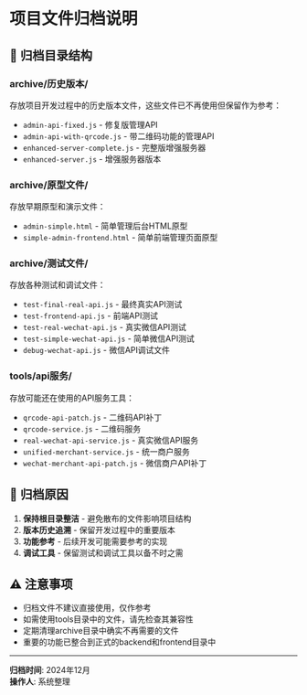 # 项目文件归档说明

## 📁 归档目录结构

### archive/历史版本/
存放项目开发过程中的历史版本文件，这些文件已不再使用但保留作为参考：
- `admin-api-fixed.js` - 修复版管理API
- `admin-api-with-qrcode.js` - 带二维码功能的管理API
- `enhanced-server-complete.js` - 完整版增强服务器
- `enhanced-server.js` - 增强服务器版本

### archive/原型文件/
存放早期原型和演示文件：
- `admin-simple.html` - 简单管理后台HTML原型
- `simple-admin-frontend.html` - 简单前端管理页面原型

### archive/测试文件/
存放各种测试和调试文件：
- `test-final-real-api.js` - 最终真实API测试
- `test-frontend-api.js` - 前端API测试
- `test-real-wechat-api.js` - 真实微信API测试
- `test-simple-wechat-api.js` - 简单微信API测试
- `debug-wechat-api.js` - 微信API调试文件

### tools/api服务/
存放可能还在使用的API服务工具：
- `qrcode-api-patch.js` - 二维码API补丁
- `qrcode-service.js` - 二维码服务
- `real-wechat-api-service.js` - 真实微信API服务
- `unified-merchant-service.js` - 统一商户服务
- `wechat-merchant-api-patch.js` - 微信商户API补丁

## 📝 归档原因

1. **保持根目录整洁** - 避免散布的文件影响项目结构
2. **版本历史追溯** - 保留开发过程中的重要版本
3. **功能参考** - 后续开发可能需要参考的实现
4. **调试工具** - 保留测试和调试工具以备不时之需

## ⚠️ 注意事项

- 归档文件不建议直接使用，仅作参考
- 如需使用tools目录中的文件，请先检查其兼容性
- 定期清理archive目录中确实不再需要的文件
- 重要的功能已整合到正式的backend和frontend目录中

---

**归档时间**: 2024年12月  
**操作人**: 系统整理
